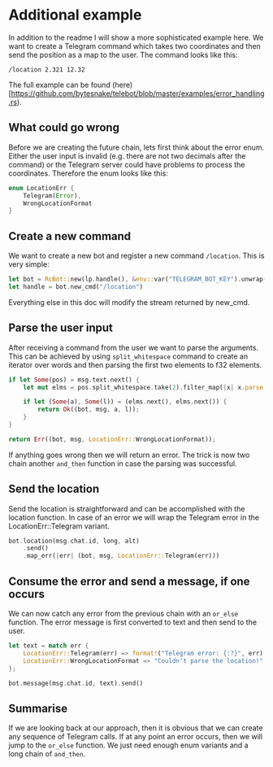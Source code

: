 # Additional example
In addition to the readme I will show a more sophisticated example here. We want to create a Telegram command which takes two coordinates and then send the position as a map to the user. The command looks like this:

`/location 2.321 12.32`

The full example can be found (here)[https://github.com/bytesnake/telebot/blob/master/examples/error_handling.rs).

## What could go wrong
Before we are creating the future chain, lets first think about the error enum. Either the user input is invalid (e.g. there are not two decimals after the command) or the Telegram server could have problems to process the coordinates. Therefore the enum looks like this:
``` rust
enum LocationErr {
    Telegram(Error),
    WrongLocationFormat
}
```

## Create a new command
We want to create a new bot and register a new command `/location`. This is very simple:
``` rust
let bot = RcBot::new(lp.handle(), &env::var("TELEGRAM_BOT_KEY").unwrap());
let handle = bot.new_cmd("/location")
```
Everything else in this doc will modify the stream returned by new_cmd.

## Parse the user input
After receiving a command from the user we want to parse the arguments. This can be achieved by using `split_whitespace` command to create an iterator over words and then parsing the first two elements to f32 elements.

``` rust
if let Some(pos) = msg.text.next() {
    let mut elms = pos.split_whitespace.take(2).filter_map(|x| x.parse::<f32>().ok());

    if let (Some(a), Some(l)) = (elms.next(), elms.next()) {
        return Ok((bot, msg, a, l));
    }
}

return Err((bot, msg, LocationErr::WrongLocationFormat));
```
If anything goes wrong then we will return an error. The trick is now two chain another `and_then` function in case the parsing was successful.

## Send the location
Send the location is straightforward and can be accomplished with the location function. In case of an error we will wrap the Telegram error in the LocationErr::Telegram variant.
``` rust
bot.location(msg.chat.id, long, alt)
    .send()
    .map_err(|err| (bot, msg, LocationErr::Telegram(err)))
```

## Consume the error and send a message, if one occurs
We can now catch any error from the previous chain with an `or_else` function. The error message is first converted to text and then send to the user.
``` rust
let text = match err {
    LocationErr::Telegram(err) => format!("Telegram error: {:?}", err),
    LocationErr::WrongLocationFormat => "Couldn't parse the location!".into()
};

bot.message(msg.chat.id, text).send()
```
## Summarise
If we are looking back at our approach, then it is obvious that we can create any sequence of Telegram calls. If at any point an error occurs, then we will jump to the `or_else` function. We just need enough enum variants and a long chain of `and_then`.

